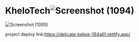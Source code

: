 # KheloTech![Screenshot (1094)](https://github.com/user-attachments/assets/a259fbb0-5877-4fe1-bc37-41d2aad47fdd)
![Screenshot (1095)](https://github.com/user-attachments/assets/4002c374-90e8-48b5-8465-006065329111)

project deploy link:https://delicate-kelpie-184a6f.netlify.app/
